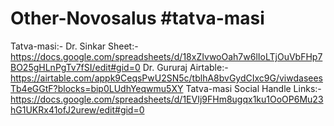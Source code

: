 # Other-Novosalus #tatva-masi

Tatva-masi:- Dr. Sinkar Sheet:-    https://docs.google.com/spreadsheets/d/18xZIvwoOah7w6lIoLTjOuVbFHp7BO25gHLnPgTv7fSI/edit#gid=0
Dr. Gururaj Airtable:-            https://airtable.com/appk9CeqsPwU2SN5c/tblhA8bvGydCIxc9G/viwdaseesTb4eGGtF?blocks=bip0LUdhYeqwmu5XY
Tatva-masi Social Handle Links:-  https://docs.google.com/spreadsheets/d/1EVIj9FHm8ugqx1ku1OoOP6Mu23hG1UKRx41ofJ2urew/edit#gid=0
